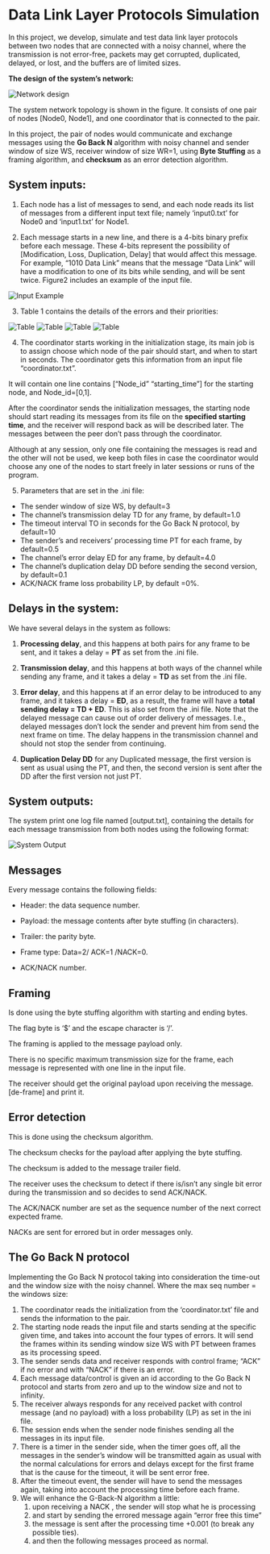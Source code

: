# Data Link Layer Protocols Simulation

In this project, we develop, simulate and test data link layer protocols between two nodes that are connected with a noisy channel, where the transmission is not error-free, packets may get corrupted, duplicated, delayed, or lost, and the buffers are of limited sizes.

**The design of the system’s network:**

<img src="assets/network_design.png" alt="Network design" >

The system network topology is shown in the figure. It consists of one pair of nodes [Node0, Node1], and one coordinator that is connected to the pair.

In this project, the pair of nodes would communicate and exchange messages using the **Go Back N** algorithm with noisy channel and sender window of size WS, receiver window of size WR=1, using **Byte Stuffing** as a framing algorithm, and **checksum** as an error detection algorithm.

## System inputs:

1. Each node has a list of messages to send, and each node reads its list of messages from a different input text file; namely ‘input0.txt’ for Node0 and ‘input1.txt’ for Node1.

2. Each message starts in a new line, and there is a 4-bits binary prefix before each message. These 4-bits represent the possibility of [Modification, Loss, Duplication, Delay] that would affect this message. For example, “1010 Data Link” means that the message “Data Link” will have a modification to one of its bits while sending, and will be sent twice. Figure2 includes an example of the input file.

<img src="assets/input_example.png" alt="Input Example" > 

3. Table 1 contains the details of the errors and their priorities:
     
<img src="assets/table_1.png" alt="Table" >

<img src="assets/table_2.png" alt="Table" >

<img src="assets/table_3.png" alt="Table" >

<img src="assets/table_4.png" alt="Table" >

4. The coordinator starts working in the initialization stage, its main job is to assign choose which node of the pair should start, and when to start in seconds. The coordinator gets this information from an input file “coordinator.txt”.

It will contain one line contains [“Node_id” “starting_time”] for the starting node, and Node_id=[0,1].

After the coordinator sends the initialization messages, the starting node should start reading its messages from its file on the **specified starting time**, and the receiver will respond back as will be described later. The messages between the peer don’t pass through the coordinator.

Although at any session, only one file containing the messages is read and the other will not be used, we keep both files in case the coordinator would choose any one of the nodes to start freely in later sessions or runs of the program.

5. Parameters that are set in the .ini file:
<ul>
     <li> The sender window of size WS, by default=3</li>
     <li> The channel’s transmission delay TD for any frame, by default=1.0</li>
     <li> The timeout interval TO in seconds for the Go Back N protocol, by default=10</li>
     <li> The sender’s and receivers’ processing time PT for each frame, by default=0.5</li>
     <li> The channel’s error delay ED for any frame, by default=4.0</li>
     <li> The channel’s duplication delay DD before sending the second version, by default=0.1</li>
     <li> ACK/NACK frame loss probability LP, by default =0%.</li>
</ul>

## Delays in the system:

We have several delays in the system as follows:

1. **Processing delay**, and this happens at both pairs for any frame to be sent, and it takes a delay = **PT** as set from the .ini file.

2. **Transmission delay**, and this happens at both ways of the channel while sending any frame, and it takes a delay = **TD** as set from the .ini file.

3. **Error delay**, and this happens at if an error delay to be introduced to any frame, and it takes a delay = **ED**, as a result, the frame will have a **total sending delay = TD + ED**. This is also set from the .ini file. Note that the delayed message can cause out of order delivery of messages. I.e., delayed messages don’t lock the sender and prevent him from send the next frame on time. The delay happens in the transmission channel and should not stop the sender from continuing.

4. **Duplication Delay DD** for any Duplicated message, the first version is sent as usual using the PT, and then, the second version is sent after the DD after the first version not just PT.

## System outputs:

The system print one log file named [output.txt], containing the details for each message transmission from both nodes using the following format:

<img src="assets/system output.png" alt="System Output" >

## Messages

Every message contains the following fields:

- Header: the data sequence number.

- Payload: the message contents after byte stuffing (in characters).

- Trailer: the parity byte.

- Frame type: Data=2/ ACK=1 /NACK=0. 

- ACK/NACK number.

## Framing

Is done using the byte stuffing algorithm with starting and ending bytes.

The flag byte is ‘$’ and the escape character is ‘/’.

The framing is applied to the message payload only.

There is no specific maximum transmission size for the frame, each message is represented with one line in the input file.

The receiver should get the original payload upon receiving the message. [de-frame] and print it.

## Error detection

This is done using the checksum algorithm.

The checksum checks for the payload after applying the byte stuffing.

The checksum is added to the message trailer field.

The receiver uses the checksum to detect if there is/isn’t any single bit error during the transmission and so decides to send ACK/NACK.

The ACK/NACK number are set as the sequence number of the next correct expected frame.

NACKs are sent for errored but in order messages only.

## The Go Back N protocol

Implementing the Go Back N protocol taking into consideration the time-out and the window size with the noisy channel. Where the max seq number = the windows size:
<ol>
  <li> The coordinator reads the initialization from the ‘coordinator.txt’ file and sends the information to the pair.</li>
  <li> The starting node reads the input file and starts sending at the specific given time, and takes into account the four types of errors. It will send the frames within its sending window size WS with PT between frames as its processing speed.</li>
  <li> The sender sends data and receiver responds with control frame; “ACK” if no error and with “NACK” if there is an error.</li>
  <li> Each message data/control is given an id according to the Go Back N protocol and starts from zero and up to the window size and not to infinity.</li>
  <li> The receiver always responds for any received packet with control message (and no payload) with a loss probability (LP) as set in the ini file.</li>
  <li> The session ends when the sender node finishes sending all the messages in its input file.</li>
  <li> There is a timer in the sender side, when the timer goes off, all the messages in the sender’s window will be transmitted again as usual with the normal calculations for errors and delays except for the first frame that is the cause for the timeout, it will be sent error free.</li>
  <li> After the timeout event, the sender will have to send the messages again, taking into account the processing time before each frame.</li>
  <li> We will enhance the G-Back-N algorithm a little:
  <ol>
    <li> upon receiving a NACK , the sender will stop what he is processing</li>
    <li> and start by sending the errored message again “error free this time”</li>
    <li> the message is sent after the processing time +0.001 (to break any possible ties).</li>
    <li> and then the following messages proceed as normal.</li>
  </ol>
  </li>
</ol>
